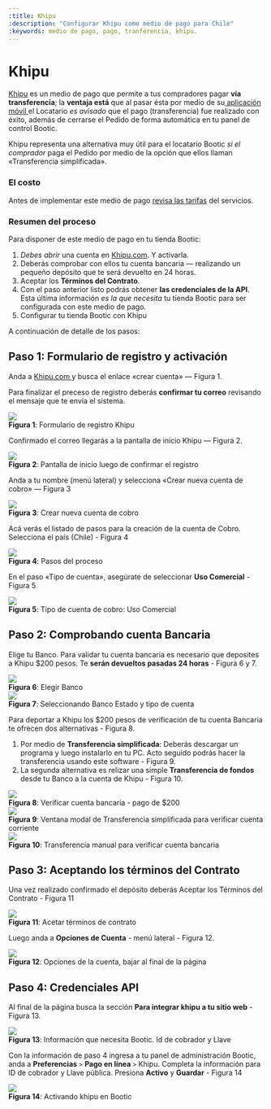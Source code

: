 ```yaml
---
:title: Khipu
:description: "Configurar Khipu como medio de pago para Chile"
:keywords: medio de pago, pago, tranferencia, khipu. 
---
```

# Khipu 

[ Khipu][www] es un medio de pago que permite a tus compradores pagar **vía transferencia**; la **ventaja
está** que al pasar ésta por medio de su[ aplicación móvil ][app] el Locatario _es avisado_ que el pago
(transferencia) fue realizado con éxito, además de cerrarse el Pedido de forma automática en tu panel de
control Bootic.

<div class="note info">
  <p>
      Khipu representa una alternativa muy útil para el locatario Bootic <em>si el comprador</em> paga el
      Pedido por medio de la opción que ellos llaman «Transferencia simplificada».
  </p>
</div>

### El costo

Antes de implementar este medio de pago [revisa las tarifas][tarifas] del servicios.

### Resumen del proceso 

Para disponer de este medio de pago en tu tienda Bootic:

1.  _Debes abrir_ una cuenta en [Khipu.com][www]. Y activarla. 
2. Deberás comprobar con ellos tu cuenta bancaria — realizando un pequeño depósito que te será
   devuelto en 24 horas. 
3. Aceptar los **Términos del Contrato**. 
4. Con el paso anterior listo podrás obtener **las credenciales de la API**. Esta última información _es la que necesita_ tu tienda
   Bootic para ser configurada con este medio de pago.
5. Configurar tu tienda Bootic con Khipu

A continuación de detalle de los pasos:

## Paso 1: Formulario de registro y activación

Anda a [ Khipu.com ][www] y busca el enlace «crear cuenta» — Figura 1. 

Para finalizar el preceso de registro deberás <strong>confirmar tu correo</strong> revisando el mensaje que
te envía el sistema.

<div class="captura">
  <div class="c-contenido">
      <img src="/img/admin/khipu_register.png">
  </div>
  <div class="c-pie"><strong>Figura 1</strong>: Formulario de registro Khipu</div>
</div>

Confirmado el correo llegarás a la pantalla de inicio Khipu — Figura 2.

<div class="captura">
  <div class="c-contenido">
      <img src="/img/admin/khipu-pantalla_inicio.png">
  </div>
  <div class="c-pie"><strong>Figura 2</strong>: Pantalla de inicio luego de confirmar el registro</div>
</div>

Anda a tu nombre (menú lateral) y selecciona «Crear nueva cuenta de cobro» — Figura 3

<div class="captura">
  <div class="c-contenido">
      <img src="/img/admin/khipu-crear-cuenta-de-cobro.png">
  </div>
  <div class="c-pie"><strong>Figura 3</strong>: Crear nueva cuenta de cobro</div>
</div>

Acá verás el listado de pasos para la creación de la cuenta de Cobro. Selecciona el país (Chile) - Figura 4

<div class="captura">
  <div class="c-contenido">
      <img src="/img/admin/khipu-pasos-del-proceso.png">
  </div>
  <div class="c-pie"><strong>Figura 4</strong>: Pasos del proceso</div>
</div>

En el paso «Tipo de cuenta», asegúrate de seleccionar **Uso Comercial** - Figura 5

<div class="captura">
  <div class="c-contenido">
      <img src="/img/admin/khipu-uso-comercial.png">
  </div>
  <div class="c-pie"><strong>Figura 5</strong>: Tipo de cuenta de cobro: Uso Comercial</div>
</div>

## Paso 2: Comprobando cuenta Bancaria

Elige tu Banco. Para validar tu cuenta bancaria es necesario que deposites a Khipu $200 pesos. Te **serán devueltos
pasadas 24 horas** - Figura 6 y 7.

<div class="captura">
  <div class="c-contenido">
      <img src="/img/admin/khiou-deposito.png">
  </div>
  <div class="c-pie"><strong>Figura 6</strong>: Elegir Banco</div>
</div>

<div class="captura">
  <div class="c-contenido">
      <img src="/img/admin/khipu-banco-estado.png">
  </div>
  <div class="c-pie"><strong>Figura 7</strong>: Seleccionando Banco Estado y tipo de cuenta</div>
</div>


Para deportar a Khipu los $200 pesos de verificación de tu cuenta Bancaria te ofrecen dos alternativas - Figura 8.

1. Por medio de **Transferencia simplificada**: Deberás descargar un programa y luego instalarlo en tu PC. Acto seguido podrás hacer la transferencia usando este software - Figura 9.
2. La segunda alternativa es relizar una simple **Transferencia de fondos** desde tu Banco a la cuenta de Khipu - Figura 10.

<div class="captura">
  <div class="c-contenido">
      <img src="/img/admin/khipu-verificar-cuenta-bancaria.png">
  </div>
  <div class="c-pie"><strong>Figura 8</strong>: Verificar cuenta bancaria - pago de $200</div>
</div>

<div class="captura">
  <div class="c-contenido">
      <img src="/img/admin/khipu-instalar-extension.png">
  </div>
  <div class="c-pie"><strong>Figura 9</strong>: Ventana modal de Transferencia simplificada para verificar cuenta corriente</div>
</div>

<div class="captura">
  <div class="c-contenido">
      <img src="/img/admin/khipu-transferencia-manual.png">
  </div>
  <div class="c-pie"><strong>Figura 10</strong>: Transferencia manual para verificar cuenta bancaria</div>
</div>

## Paso 3: Aceptando los términos del Contrato

Una vez realizado confirmado el depósito deberás Aceptar los Términos del Contrato - Figura 11

<div class="captura">
  <div class="c-contenido">
      <img src="/img/admin/khipu-contrato.png">
  </div>
  <div class="c-pie"><strong>Figura 11</strong>: Acetar términos de contrato</div>
</div>

Luego anda a **Opciones de Cuenta** - menú lateral - Figura 12.

<div class="captura">
  <div class="c-contenido">
      <img src="/img/admin/khipu-opciones-de-cuenta.png">
  </div>
  <div class="c-pie"><strong>Figura 12</strong>: Opciones de la cuenta, bajar al final de la página</div>
</div>

## Paso 4: Credenciales API

Al final de la página busca la sección **Para integrar khipu a tu sitio web** - Figura 13.

<div class="captura">
  <div class="c-contenido">
      <img src="/img/admin/khipu-identificador.png">
  </div>
  <div class="c-pie"><strong>Figura 13</strong>: Información que necesita Bootic. Id de cobrador y Llave</div>
</div>

Con la información de paso 4 ingresa a tu panel de administración Bootic, anda a **Preferencias** `>` **Pago
en línea** `>` Khipu. Completa la información para ID de cobrador y Llave pública. Presiona **Activo** y
**Guardar** - Figura 14

<div class="captura">
  <div class="c-contenido">
      <img src="/img/admin/khipu-activando-en-bootic.png">
  </div>
  <div class="c-pie"><strong>Figura 14</strong>: Activando khipu en Bootic</div>
</div>

[app]:https://khipu.com/page/app-terminal-de-pagos
[tarifas]:https://khipu.com/page/precios
[www]:https://khipu.com
